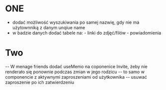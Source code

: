 # ONE

- dodać możliwość wyszukiwania po samej nazwię, gdy nie ma użytownniką z danym unqiue name
- w badzie danych dodać tabele na: - linki do zdjęć/filów - powiadomienia

# Two

-- W menage friends dodać useMemo na coponenice Invite, żeby nie renderało się ponownie podczas zmian w jego rodzicu
-- to samo w componencie z aktywnymi zaproszeniami od użytkownika 
-- usuwać zaproszenie po ich zatwierdzeniu
